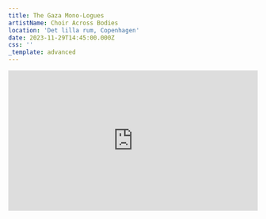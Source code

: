 ```yaml
---
title: The Gaza Mono-Logues
artistName: Choir Across Bodies
location: 'Det lilla rum, Copenhagen'
date: 2023-11-29T14:45:00.000Z
css: ''
_template: advanced
---
```


<html><body><div style="padding:56.25% 0 0 0;position:relative;"><iframe src="https://vimeo.com/event/3919517/embed" frameborder="0" allow="autoplay; fullscreen; picture-in-picture" style="position:absolute;top:0;left:0;width:100%;height:100%;"></iframe></div></body></html>
